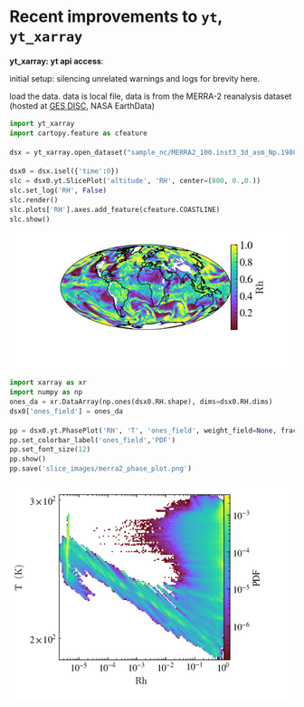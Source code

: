 # Recent improvements to `yt`, `yt_xarray`


**yt_xarray: yt api access**: 

initial setup: silencing unrelated warnings and logs for brevity here. 


load the data. data is local file, data is from the MERRA-2 reanalysis dataset (hosted at 
[GES DISC](https://disc.gsfc.nasa.gov/datasets/M2I3NPASM_5.12.4/summary), NASA EarthData) 

```python
import yt_xarray
import cartopy.feature as cfeature

dsx = yt_xarray.open_dataset("sample_nc/MERRA2_100.inst3_3d_asm_Np.19800120.nc4")

dsx0 = dsx.isel({'time':0})
slc = dsx0.yt.SlicePlot('altitude', 'RH', center=(800, 0.,0.))
slc.set_log('RH', False)
slc.render()
slc.plots['RH'].axes.add_feature(cfeature.COASTLINE)
slc.show()
```

![](./_static/images/merra2_from_yt_convenience_800_hpa.png)

```python
import xarray as xr
import numpy as np
ones_da = xr.DataArray(np.ones(dsx0.RH.shape), dims=dsx0.RH.dims)
dsx0['ones_field'] = ones_da

pp = dsx0.yt.PhasePlot('RH', 'T', 'ones_field', weight_field=None, fractional=True, figure_size=(3,3))
pp.set_colorbar_label('ones_field','PDF')
pp.set_font_size(12)
pp.show()
pp.save('slice_images/merra2_phase_plot.png')
```

![](./_static/images/merra2_phase_plot.png)

